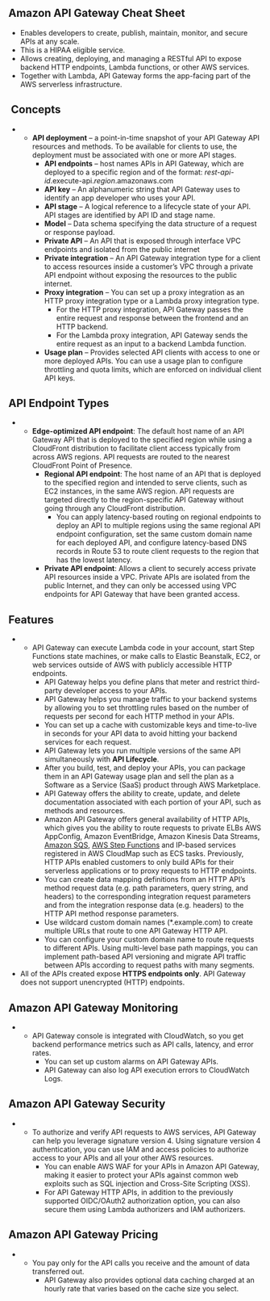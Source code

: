 ## Amazon API Gateway Cheat Sheet

- Enables developers to create, publish, maintain, monitor, and secure APIs at any scale.
- This is a HIPAA eligible service.
- Allows creating, deploying, and managing a RESTful API to expose backend HTTP endpoints, Lambda functions, or other AWS services.
- Together with Lambda, API Gateway forms the app-facing part of the AWS serverless infrastructure.
##  **Concepts**

- - **API deployment** – a point-in-time snapshot of your API Gateway API resources and methods. To be available for clients to use, the deployment must be associated with one or more API stages.
    - **API endpoints** – host names APIs in API Gateway, which are deployed to a specific region and of the format: _rest-api-id_.execute-api._region_.amazonaws.com
    - **API key** – An alphanumeric string that API Gateway uses to identify an app developer who uses your API.
    - **API stage** – A logical reference to a lifecycle state of your API. API stages are identified by API ID and stage name.
    - **Model** – Data schema specifying the data structure of a request or response payload.
    - **Private API** – An API that is exposed through interface VPC endpoints and isolated from the public internet
    - **Private integration** – An API Gateway integration type for a client to access resources inside a customer’s VPC through a private API endpoint without exposing the resources to the public internet.
    - **Proxy integration** – You can set up a proxy integration as an HTTP proxy integration type or a Lambda proxy integration type.
        - For the HTTP proxy integration, API Gateway passes the entire request and response between the frontend and an HTTP backend.
        - For the Lambda proxy integration, API Gateway sends the entire request as an input to a backend Lambda function.
    - **Usage plan** – Provides selected API clients with access to one or more deployed APIs. You can use a usage plan to configure throttling and quota limits, which are enforced on individual client API keys.

## **API Endpoint Types**

- - **Edge-optimized API endpoint**: The default host name of an API Gateway API that is deployed to the specified region while using a CloudFront distribution to facilitate client access typically from across AWS regions. API requests are routed to the nearest CloudFront Point of Presence.
    - **Regional API endpoint**: The host name of an API that is deployed to the specified region and intended to serve clients, such as EC2 instances, in the same AWS region. API requests are targeted directly to the region-specific API Gateway without going through any CloudFront distribution.
        - You can apply latency-based routing on regional endpoints to deploy an API to multiple regions using the same regional API endpoint configuration, set the same custom domain name for each deployed API, and configure latency-based DNS records in Route 53 to route client requests to the region that has the lowest latency.
    - **Private API endpoint**: Allows a client to securely access private API resources inside a VPC. Private APIs are isolated from the public Internet, and they can only be accessed using VPC endpoints for API Gateway that have been granted access.

## **Features**

- - API Gateway can execute Lambda code in your account, start Step Functions state machines, or make calls to Elastic Beanstalk, EC2, or web services outside of AWS with publicly accessible HTTP endpoints.
    - API Gateway helps you define plans that meter and restrict third-party developer access to your APIs.
    - API Gateway helps you manage traffic to your backend systems by allowing you to set throttling rules based on the number of requests per second for each HTTP method in your APIs.
    - You can set up a cache with customizable keys and time-to-live in seconds for your API data to avoid hitting your backend services for each request.
    - API Gateway lets you run multiple versions of the same API simultaneously with **API Lifecycle**.
    - After you build, test, and deploy your APIs, you can package them in an API Gateway usage plan and sell the plan as a Software as a Service (SaaS) product through AWS Marketplace.
    - API Gateway offers the ability to create, update, and delete documentation associated with each portion of your API, such as methods and resources.
    - Amazon API Gateway offers general availability of HTTP APIs, which gives you the ability to route requests to private ELBs AWS AppConfig, Amazon EventBridge, Amazon Kinesis Data Streams, [Amazon SQS](https://tutorialsdojo.com/amazon-sqs/), [AWS Step Functions](https://tutorialsdojo.com/aws-step-functions/) and IP-based services registered in AWS CloudMap such as ECS tasks. Previously, HTTP APIs enabled customers to only build APIs for their serverless applications or to proxy requests to HTTP endpoints.
    - You can create data mapping definitions from an HTTP API’s method request data (e.g. path parameters, query string, and headers) to the corresponding integration request parameters and from the integration response data (e.g. headers) to the HTTP API method response parameters.
    - Use wildcard custom domain names (*.example.com) to create multiple URLs that route to one API Gateway HTTP API.
    - You can configure your custom domain name to route requests to different APIs. Using multi-level base path mappings, you can implement path-based API versioning and migrate API traffic between APIs according to request paths with many segments.
- All of the APIs created expose **HTTPS endpoints only**. API Gateway does not support unencrypted (HTTP) endpoints.

## **Amazon API Gateway Monitoring**

- - API Gateway console is integrated with CloudWatch, so you get backend performance metrics such as API calls, latency, and error rates.
    - You can set up custom alarms on API Gateway APIs.
    - API Gateway can also log API execution errors to CloudWatch Logs.

## **Amazon API Gateway Security**

- - To authorize and verify API requests to AWS services, API Gateway can help you leverage signature version 4. Using signature version 4 authentication, you can use IAM and access policies to authorize access to your APIs and all your other AWS resources.
    - You can enable AWS WAF for your APIs in Amazon API Gateway, making it easier to protect your APIs against common web exploits such as SQL injection and Cross-Site Scripting (XSS).
    - For API Gateway HTTP APIs, in addition to the previously supported OIDC/OAuth2 authorization option, you can also secure them using Lambda authorizers and IAM authorizers.

## **Amazon API Gateway Pricing**

- - You pay only for the API calls you receive and the amount of data transferred out.
    - API Gateway also provides optional data caching charged at an hourly rate that varies based on the cache size you select.